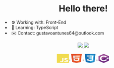 <h1 align="center">Hello there!</h1>

<div style="padding-left: auto">
   <li>⚙️ Working with: Front-End</li>
   <li>🤔 Learning: TypeScript</li>
   <li>✉️ Contact: gustavoantunes64@outlook.com</li>
</div>

<br/>

<div align="center">
 <a href="http://github.com/GustavoAntunes07">
 <img height"180em" src="https://github-readme-stats.vercel.app/api?username=GustavoAntunes07&show_icons=true&theme=dark&include_all_commits=true&count_private=true"/>
  <img height"180em" src="https://github-readme-stats.vercel.app/api?username=GustavoAntunes07&layout=compact&langs_count=16&theme=dark"/>
</div>

<div align="center" style="display: inline_block"><br>
  <img align="center" alt="Rafa-Js" height="30" width="40" src="https://raw.githubusercontent.com/devicons/devicon/master/icons/javascript/javascript-plain.svg">
  <img align="center" alt="Rafa-HTML" height="30" width="40" src="https://raw.githubusercontent.com/devicons/devicon/master/icons/html5/html5-original.svg">
  <img align="center" alt="Rafa-CSS" height="30" width="40" src="https://raw.githubusercontent.com/devicons/devicon/master/icons/css3/css3-original.svg">
  <img align="center" alt="Rafa-Csharp" height="30" width="40" src="https://raw.githubusercontent.com/devicons/devicon/master/icons/csharp/csharp-original.svg">
</div>

